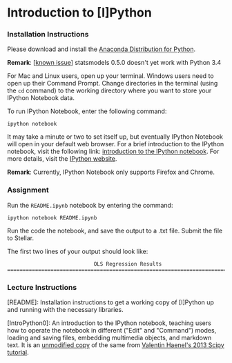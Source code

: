 # Introduction to [I]Python

### Installation Instructions
Please download and install the [Anaconda Distribution for Python](https://store.continuum.io/cshop/anaconda/).

**Remark**: [[known issue](http://stackoverflow.com/questions/23343484/python-3-statsmodels)] statsmodels 0.5.0 doesn't yet work with Python 3.4

For Mac and Linux users, open up your terminal. Windows users need to open up their Command Prompt. Change directories in the terminal (using the `cd` command) to the working directory where you want to store your IPython Notebook data.

To run IPython Notebook, enter the following command:

	ipython notebook

It may take a minute or two to set itself up, but eventually IPython Notebook will open in your default web browser. For a brief introduction to the IPython notebook, visit the following link: [introduction to the IPython notebook](http://nbviewer.ipython.org/github/esc/scipy2013-tutorial-numpy-ipython/blob/master/ipython.ipynb). For more details, visit the [IPython website](http://ipython.org/notebook.html).

**Remark**: Currently, IPython Notebook only supports Firefox and Chrome.

### Assignment
Run the `README.ipynb` notebook by entering the command:

	ipython notebook README.ipynb

Run the code the notebook, and save the output to a .txt file.  Submit the file to Stellar.

The first two lines of your output should look like:

```
                            OLS Regression Results                            
==============================================================================
```

### Lecture Instructions

[README]: Installation instructions to get a working copy of [I]Python up and running with the necessary libraries.

[IntroPython0]: An introduction to the IPython notebook, teaching users how to operate the notebook in different ("Edit" and "Command") modes, loading and saving files, embedding multimedia objects, and markdown text. It is an [unmodified copy](http://nbviewer.ipython.org/github/esc/scipy2013-tutorial-numpy-ipython/blob/master/ipython.ipynb) of the same from [Valentin Haenel's 2013 Scipy tutorial](https://github.com/esc/scipy2013-tutorial-numpy-ipython/tree/master/).